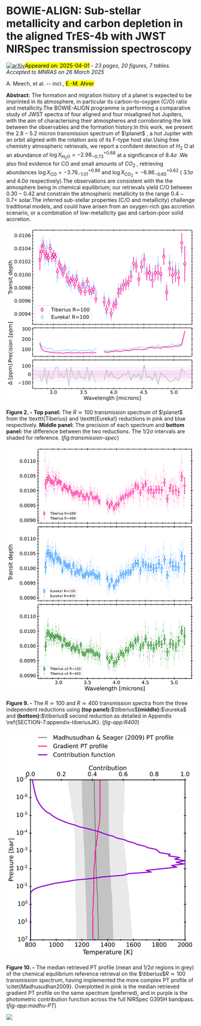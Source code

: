 <div class="macros" style="visibility:hidden;">
$\newcommand{\ensuremath}{}$
$\newcommand{\xspace}{}$
$\newcommand{\object}[1]{\texttt{#1}}$
$\newcommand{\farcs}{{.}''}$
$\newcommand{\farcm}{{.}'}$
$\newcommand{\arcsec}{''}$
$\newcommand{\arcmin}{'}$
$\newcommand{\ion}[2]{#1#2}$
$\newcommand{\textsc}[1]{\textrm{#1}}$
$\newcommand{\hl}[1]{\textrm{#1}}$
$\newcommand{\footnote}[1]{}$
$\newcommand{\red}[1]{\textcolor{red}{#1}}$
$\newcommand{\mystar}{TrES-4\xspace}$
$\newcommand{\planet}{TrES-4 b\xspace}$
$\newcommand{\tiberius}[1]{\texttt{Tiberius}\xspace}$
$\newcommand{\eureka}[1]{\texttt{Eureka!}\xspace}$
$\newcommand{\poseidon}[1]{\texttt{POSEIDON}\xspace}$
$\newcommand{\prt}{\texttt{petitRADTRANS}\xspace}$
$\newcommand{\redfootnote}[1]{\textcolor{red}{\footnote{\textcolor{red}{#1}}}}$
$\newcommand{\vdag}{\dagger}$
$\newcommand{\arraystretch}{1.2}$
$\newcommand{\arraystretch}{1.4}$
$\newcommand{\arraystretch}{1.2}$
$\newcommand{\arraystretch}{1.2}$
$\newcommand{\arraystretch}{1.3}$
$\newcommand{\thebibliography}{\DeclareRobustCommand{\VAN}[3]{##3}\VANthebibliography}$
$\newcommand\mn{@urlcharsother}$
$\newcommand\mn{@doi}$
$\newcommand\mn{@doi@}$
$\newcommand\mn{@eprint#1#2}$
$\newcommand\mn{@eprint@arXiv#1}$
$\newcommand\mn{@eprint@dblp#1}$
$\newcommand\mn{@eprint@#1:#2:#3:#4}$
$\newcommand{\@}{tempa}$
$\newcommand{\@}{tempa }$
$\newcommand{\@}{tempb }$
$\newcommand{\@}{tempc }$
$\newcommand{\@}{tempb }$</div>



<div id="title">

# BOWIE-ALIGN: Sub-stellar metallicity and carbon depletion in the aligned TrES-4b with JWST NIRSpec transmission spectroscopy

</div>
<div id="comments">

[![arXiv](https://img.shields.io/badge/arXiv-2503.24280-b31b1b.svg)](https://arxiv.org/abs/2503.24280)<mark>Appeared on: 2025-04-01</mark> -  _23 pages, 20 figures, 7 tables. Accepted to MNRAS on 26 March 2025_

</div>
<div id="authors">

A. Meech, et al. -- incl., <mark>E.-M. Ahrer</mark>

</div>
<div id="abstract">

**Abstract:** The formation and migration history of a planet is expected to be imprinted in its atmosphere, in particular its carbon-to-oxygen (C/O) ratio and metallicity.The BOWIE-ALIGN programme is performing a comparative study of JWST spectra of four aligned and four misaligned hot Jupiters, with the aim of characterising their atmospheres and corroborating the link between the observables and the formation history.In this work, we present the $2.8-5.2$ micron transmission spectrum of $\planet$ , a hot Jupiter with an orbit aligned with the rotation axis of its F-type host star.Using free chemistry atmospheric retrievals, we report a confident detection of $H_2$ O at an abundance of $\log X_\mathrm{H_2O}=-2.98^{+0.68}_{-0.73}$ at a significance of $8.4\sigma$ .We also find evidence for CO and small amounts of $CO_2$ , retrieving abundances $\log X_\mathrm{CO}= -3.76^{+0.89}_{-1.01}$ and $\log X_\mathrm{CO_2}= -6.86^{+0.62}_{-0.65}$ ( $3.1\sigma$ and $4.0\sigma$ respectively).The observations are consistent with the the atmosphere being in chemical equilibrium; our retrievals yield $\mathrm{C/O}$ between $0.30-0.42$ and constrain the atmospheric metallicity to the range $0.4-0.7\times$ solar.The inferred sub-stellar properties (C/O and metallicity) challenge traditional models, and could have arisen from an oxygen-rich gas accretion scenario, or a combination of low-metallicity gas and carbon-poor solid accretion.

</div>

<div id="div_fig1">

<img src="tmp_2503.24280/./transmission_spectra_red.png" alt="Fig2" width="100%"/>

**Figure 2. -** **Top panel:** The $R\simeq100$ transmission spectrum of $\planet$ from the \texttt{Tiberius} and \texttt{Eureka!} reductions in pink and blue respectively. **Middle panel:** The precision of each spectrum and **bottom panel:** the difference between the two reductions. The $1/2\sigma$ intervals are shaded for reference. (*fig:transmission-spec*)

</div>
<div id="div_fig2">

<img src="tmp_2503.24280/./transmission_spectra_diffres_red.png" alt="Fig9" width="100%"/>

**Figure 9. -** The $R\simeq100$ and $R\simeq400$ transmission spectra from the three independent reductions using **(top panel):**$\tiberius$**(middle):**$\eureka$  and **(bottom):**$\tiberius$ second reduction as detailed in Appendix \ref{SECTION-7:appendix-tiberiusJK}. (*fig-app:R400*)

</div>
<div id="div_fig3">

<img src="tmp_2503.24280/./tres-4b_retrieved_PT_madhu.png" alt="Fig10" width="100%"/>

**Figure 10. -** The median retrieved PT profile (mean and $1/2\sigma$ regions in grey) of the chemical equilibrium reference retrieval on the $\tiberius$$R\simeq100$ transmission spectrum, having implemented the more complex PT profile of \citet{Madhusudhan2009}.
    Overplotted in pink is the median retrieved gradient PT profile on the same spectrum (preferred), and in purple is the photometric contribution function across the full NIRSpec G395H bandpass. (*fig-app:madhu-PT*)

</div><div id="qrcode"><img src=https://api.qrserver.com/v1/create-qr-code/?size=100x100&data="https://arxiv.org/abs/2503.24280"></div>